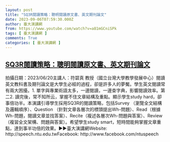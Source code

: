 ```yaml
---
layout: post
title: "SQ3R閱讀策略：聰明閱讀原文書、英文期刊論文"
date: 2023-09-06T07:59:30.000Z
author: 臺大演講網
from: https://www.youtube.com/watch?v=a81mGCniSPk
tags: [ 臺大演講網 ]
comments: True
categories: [ 臺大演講網 ]
---
```

<!--1693987170000-->
[SQ3R閱讀策略：聰明閱讀原文書、英文期刊論文](https://www.youtube.com/watch?v=a81mGCniSPk)
------

<div>
拍攝日期：2023/06/20主講人：符碧真 教授（國立台灣大學教學發展中心）閱讀英文教科書及期刊論文是大學生必經的過程，卻是許多人的夢魘。學生英文閱讀常有兩大困擾。1. 單字與專業術語太多，一邊閱讀，一邊查字典，影響閱讀效率。第二2. 讀完後，常不知所云，掌握不住文章結構及重點。顯示學生study hard，卻事倍功半。本演講引導學生採用SQ3R的閱讀策略，包括Survey （瀏覽全文結構及邏輯順序）、Question （針對文章各層次的標頭提出Wh-問題）、Read（根據Wh-問題，閱讀文章並找答案）、Recite（複述各層次Wh-問題與答案）、Review（複習全文架構、問題與答案）。希望學生study smart，短時間能夠掌握文章重點，達到事半功倍的效果。►►臺大演講網Website: http://speech.ntu.edu.twFacebook: http://www.facebook.com/ntuspeech
</div>
